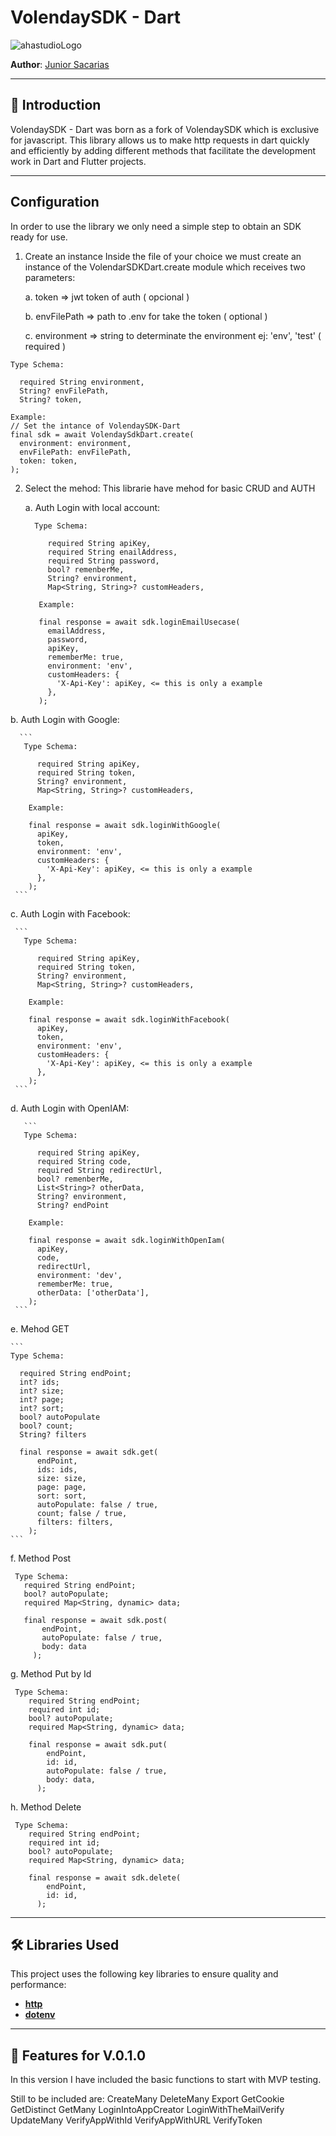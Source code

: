 # VolendaySDK - Dart

![ahastudioLogo](https://github.com/user-attachments/assets/51f405c7-a81a-4dd7-af14-973b3521aea2)

**Author**: [Junior Sacarias](https://github.com/juniorSacarias)

---

## 📖 Introduction

VolendaySDK - Dart was born as a fork of VolendaySDK which is exclusive for javascript. This library allows us to make http requests in dart quickly and efficiently by adding different methods that facilitate the development work in Dart and Flutter projects.

---

## Configuration

  In order to use the library we only need a simple step to obtain an SDK ready for use.
  
  1. Create an instance
     Inside the file of your choice we must create an instance of the VolendarSDKDart.create module which receives two parameters:
     
       a. token => jwt token of auth ( opcional )
     
       b. envFilePath => path to .env for take the token ( optional )
     
       c. environment => string to determinate the environment ej: 'env', 'test' ( required )

    Type Schema:
    
      required String environment,
      String? envFilePath,
      String? token,

    Example: 
    // Set the intance of VolendaySDK-Dart
    final sdk = await VolendaySdkDart.create(
      environment: environment,
      envFilePath: envFilePath,
      token: token,
    );
    
  2. Select the mehod:
     This librarie have mehod for basic CRUD and AUTH

     a. Auth Login with local account:
     ```
       Type Schema:
     
          required String apiKey,
          required String enailAddress,
          required String password,
          bool? remenberMe,
          String? environment,
          Map<String, String>? customHeaders,
     
        Example: 

        final response = await sdk.loginEmailUsecase(
          emailAddress,
          password,
          apiKey,
          rememberMe: true,
          environment: 'env',
          customHeaders: {
            'X-Api-Key': apiKey, <= this is only a example
          },
        );
     ```   
  b. Auth Login with Google:
  
      ```
       Type Schema:
     
          required String apiKey,
          required String token,
          String? environment,
          Map<String, String>? customHeaders,
     
        Example: 

        final response = await sdk.loginWithGoogle(
          apiKey,
          token,
          environment: 'env',
          customHeaders: {
            'X-Api-Key': apiKey, <= this is only a example
          },
        );
     ``` 
  c. Auth Login with Facebook:
  
     ```
       Type Schema:
     
          required String apiKey,
          required String token,
          String? environment,
          Map<String, String>? customHeaders,
     
        Example: 

        final response = await sdk.loginWithFacebook(
          apiKey,
          token,
          environment: 'env',
          customHeaders: {
            'X-Api-Key': apiKey, <= this is only a example
          },
        );
     ``` 
  d. Auth Login with OpenIAM:
  
       ```
       Type Schema:
     
          required String apiKey,
          required String code,
          required String redirectUrl,
          bool? remenberMe,
          List<String>? otherData,
          String? environment,
          String? endPoint
     
        Example: 

        final response = await sdk.loginWithOpenIam(
          apiKey,
          code,
          redirectUrl,
          environment: 'dev',
          rememberMe: true,
          otherData: ['otherData'],
        );
     ``` 
  e. Mehod GET

    ```
    Type Schema:
      
      required String endPoint;
      int? ids;
      int? size;
      int? page;
      int? sort;
      bool? autoPopulate
      bool? count;
      String? filters

      final response = await sdk.get(
          endPoint,
          ids: ids,
          size: size,
          page: page,
          sort: sort,
          autoPopulate: false / true,
          count; false / true,
          filters: filters,
        );
    ```
  f. Method Post

   ```
    Type Schema:
      required String endPoint;
      bool? autoPopulate;
      required Map<String, dynamic> data;

      final response = await sdk.post(
          endPoint,
          autoPopulate: false / true,
          body: data
        );
   ```
  g. Method Put by Id
  ```
   Type Schema:
      required String endPoint;
      required int id;
      bool? autoPopulate;
      required Map<String, dynamic> data;

      final response = await sdk.put(
          endPoint,
          id: id,
          autoPopulate: false / true,
          body: data,
        );
  ```
  h. Method Delete
  ```
   Type Schema:
      required String endPoint;
      required int id;
      bool? autoPopulate;
      required Map<String, dynamic> data;

      final response = await sdk.delete(
          endPoint,
          id: id,
        );
  ```
---

## 🛠️ Libraries Used

This project uses the following key libraries to ensure quality and performance:

- **[http](https://pub.dev/packages/http)**
- **[dotenv](https://pub.dev/packages/dotenv)**
---

## 🚀 Features for V.0.1.0
In this version I have included the basic functions to start with MVP testing.

Still to be included are:
  CreateMany
  DeleteMany
  Export
  GetCookie
  GetDistinct
  GetMany
  LoginIntoAppCreator
  LoginWithTheMailVerify
  UpdateMany
  VerifyAppWithId
  VerifyAppWithURL
  VerifyToken
